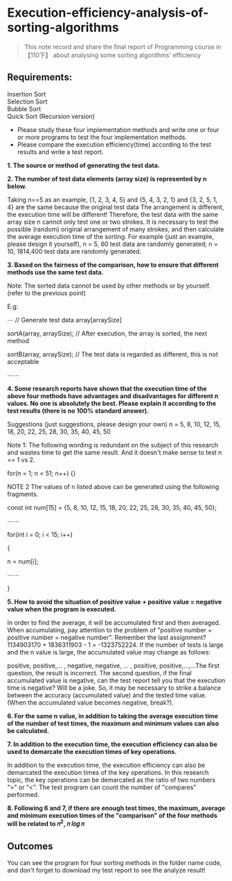 # Execution-efficiency-analysis-of-sorting-algorithms
> This note record and share the final report of Programming course in 【110下】 about analysing some sorting algorithms' efficiency
## Requirements:
Insertion Sort  
Selection Sort  
Bubble Sort  
Quick Sort (Recursion version)  
* Please study these four implementation methods and write one or four or more programs to test the four implementation methods.
* Please compare the execution efficiency(time) according to the test results and write a test report.
  
**1. The source or method of generating the test data.**

**2. The number of test data elements (array size) is represented by n below.**

Taking n==5 as an example, {1, 2, 3, 4, 5} and {5, 4, 3, 2, 1} and {3, 2, 5, 1, 4} are the same because the original test data The arrangement is different, the execution time will be different! Therefore, the test data with the same array size n cannot only test one or two strokes. It is necessary to test the possible (random) original arrangement of many strokes, and then calculate the average execution time of the sorting. For example (just an example, please design it yourself), n = 5, 60 test data are randomly generated; n = 10, 1814,400 test data are randomly generated.

**3. Based on the fairness of the comparison, how to ensure that different methods use the same test data.**

Note: The sorted data cannot be used by other methods or by yourself. (refer to the 
previous point)

E.g:

⋯ // Generate test data array[arraySize]

sortA(array, arraySize); // After execution, the array is sorted, the next method

sortB(array, arraySize); // The test data is regarded as different, this is not acceptable

⋯⋯

**4. Some research reports have shown that the execution time of the above four methods have advantages and disadvantages for different n values. No one is absolutely the best. Please explain it according to the test results (there is no 100% standard answer).**

Suggestions (just suggestions, please design your own) n = 5, 8, 10, 12, 15, 18, 20, 22, 25, 28, 30, 35, 40, 45, 50

Note 1: The following wording is redundant on the subject of this research and wastes time to get the same result. And it doesn't make sense to test n == 1 vs 2.

for(n = 1; n < 51; n++) {}

NOTE 2 The values of n listed above can be generated using the following fragments.

const int num[15] = {5, 8, 10, 12, 15, 18, 20, 22, 25, 28, 30, 35, 40, 45, 50};

⋯⋯

for(int i = 0; i < 15; i++)

{

 n = num[i];
 
⋯⋯

}

**5. How to avoid the situation of positive value + positive value = negative value when the program is executed.**

In order to find the average, it will be accumulated first and then averaged. When accumulating, pay attention to the problem of "positive number + positive number = negative number". Remember the last assignment? 1134903170 + 1836311903 - 1 = -1323752224. If the number of tests is large and the n value is large, the accumulated value may change as follows:

positive, positive,… , negative, negative, ... , positive, positive,...,...The first question, the result is incorrect.
The second question, if the final accumulated value is negative, can the test report tell you that the execution time is negative? Will be a joke.
So, it may be necessary to strike a balance between the accuracy (accumulated value) and the tested time value.
(When the accumulated value becomes negative, break?).

**6. For the same n value, in addition to taking the average execution time of the number of test times, the maximum and minimum values can also be calculated.**

**7. In addition to the execution time, the execution efficiency can also be used to demarcate the execution times of key operations.**

In addition to the execution time, the execution efficiency can also be demarcated the execution times of the key operations. In this research topic, the key operations can be demarcated as the ratio of two numbers ">" or "<". The test program can count the number of "compares" performed.

**8. Following 6 and 7, if there are enough test times, the maximum, average and minimum 
execution times of the "comparison" of the four methods will be related to 𝑛<sup>2</sup>, 𝑛 𝑙𝑜𝑔 𝑛**
## Outcomes
You can see the program for four sorting methods in the folder name code, and don't forget to download my test report to see the analyze result!
